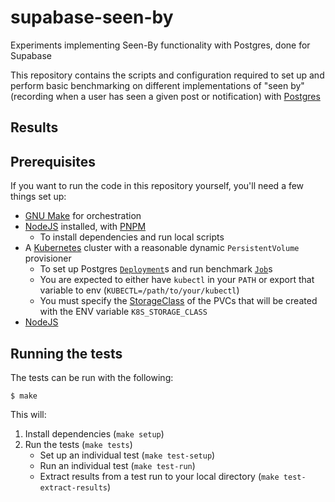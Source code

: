 # supabase-seen-by

Experiments implementing Seen-By functionality with Postgres, done for Supabase

This repository contains the scripts and configuration required to set up and perform basic benchmarking on different implementations of "seen by" (recording when a user has seen a given post or notification) with [Postgres][pg]

## Results

## Prerequisites

If you want to run the code in this repository yourself, you'll need a few things set up:

- [GNU Make][gnu-make] for orchestration
- [NodeJS][node] installed, with [PNPM][pnpm]
  - To install dependencies and run local scripts
- A [Kubernetes][k8s] cluster with a reasonable dynamic `PersistentVolume` provisioner
  - To set up Postgres [`Deployment`][k8s-deployment]s and run benchmark [`Job`][k8s-job]s
  - You are expected to either have `kubectl` in your `PATH` or export that variable to env (`KUBECTL=/path/to/your/kubectl`)
  - You must specify the [StorageClass][k8s-storageclass] of the PVCs that will be created with the ENV variable `K8S_STORAGE_CLASS`
- [NodeJS][node]

## Running the tests

The tests can be run with the following:

```console
$ make
```

This will:

1. Install dependencies (`make setup`)
2. Run the tests (`make tests`)
   - Set up an individual test (`make test-setup`)
   - Run an individual test (`make test-run`)
   - Extract results from a test run to your local directory (`make test-extract-results`)

[k8s]: https://kubernetes.io
[pg]: https://postgresql.org
[node]: https://nodejs.org
[pnpm]: https://pnpm.io
[k8s-deployment]: https://kubernetes.io/docs/concepts/workloads/controllers/deployment/
[k8s-job]: https://kubernetes.io/docs/concepts/workloads/controllers/job/
[gnu-make]: https://www.gnu.org/software/make
[k8s-storageclass]: https://kubernetes.io/docs/concepts/storage/storage-classes/
